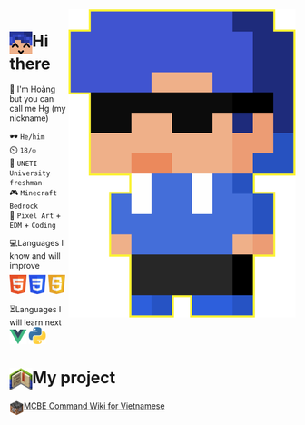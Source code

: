 <img src="img/hg_pixel.png" align="right" width="400px">

# <img src="img/hg_smile.png" align="top" width="40px">Hi there
💬 I'm Hoàng but you can call me Hg (my nickname)

🕶️ `He/him`<br>
⏲️ `18/∞`<br>
🧠 `UNETI University freshman`<br>
🎮 `Minecraft Bedrock`<br>
💙 `Pixel Art` + `EDM` + `Coding`

💻Languages I know and will improve<br>
<img src="img/html.png" width="30px">
<img src="img/css.png" width="30px">
<img src="img/js.png" width="30px">

⏳Languages I will learn next<br>
<img src="img/vue.png" width="30px">
<img src="img/python.png" width="30px">

# <img src="img/project.png" align="top" width="40px">My project
<img src="img/logo_wiki.png" align="top" width="25px">[MCBE Command Wiki for Vietnamese](https://github.com/HgVN23/HgVN23.github.io)
